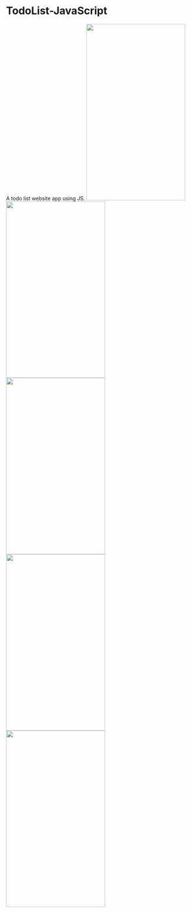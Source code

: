 # TodoList-JavaScript
A todo list website app using JS.
<img src="https://raw.github.com/sheng-da/TodoList-JavaScript/master/Example1.png" width="270" height="480" />
<img src="https://raw.github.com/sheng-da/TodoList-JavaScript/master/Example2.png" width="270" height="480" />
<img src="https://raw.github.com/sheng-da/TodoList-JavaScript/master/Example3.png" width="270" height="480" />
<img src="https://raw.github.com/sheng-da/TodoList-JavaScript/master/Example4.png" width="270" height="480" />
<img src="https://raw.github.com/sheng-da/TodoList-JavaScript/master/Example5.png" width="270" height="480" />
